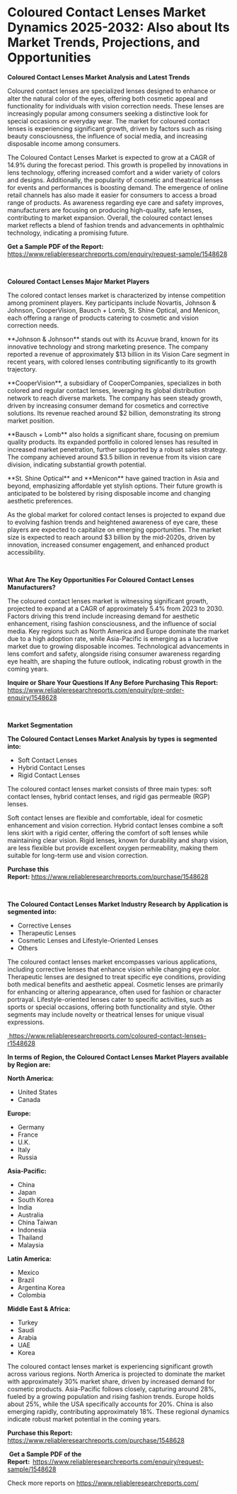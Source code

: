<p><h1>Coloured Contact Lenses Market Dynamics 2025-2032: Also about Its Market Trends, Projections, and Opportunities</h1></p><p><strong>Coloured Contact Lenses Market Analysis and Latest Trends</strong></p>
<p><p>Coloured contact lenses are specialized lenses designed to enhance or alter the natural color of the eyes, offering both cosmetic appeal and functionality for individuals with vision correction needs. These lenses are increasingly popular among consumers seeking a distinctive look for special occasions or everyday wear. The market for coloured contact lenses is experiencing significant growth, driven by factors such as rising beauty consciousness, the influence of social media, and increasing disposable income among consumers.</p><p>The Coloured Contact Lenses Market is expected to grow at a CAGR of 14.9% during the forecast period. This growth is propelled by innovations in lens technology, offering increased comfort and a wider variety of colors and designs. Additionally, the popularity of cosmetic and theatrical lenses for events and performances is boosting demand. The emergence of online retail channels has also made it easier for consumers to access a broad range of products. As awareness regarding eye care and safety improves, manufacturers are focusing on producing high-quality, safe lenses, contributing to market expansion. Overall, the coloured contact lenses market reflects a blend of fashion trends and advancements in ophthalmic technology, indicating a promising future.</p></p>
<p><strong>Get a Sample PDF of the Report:&nbsp;</strong> <a href="https://www.reliableresearchreports.com/enquiry/request-sample/1548628?utm_campaign=3084&utm_medium=2&utm_source=Github&utm_content=ia&utm_term=05042025&utm_id=coloured-contact-lenses">https://www.reliableresearchreports.com/enquiry/request-sample/1548628</a></p>
<p>&nbsp;</p>
<p><strong>Coloured Contact Lenses Major Market Players</strong></p>
<p><p>The colored contact lenses market is characterized by intense competition among prominent players. Key participants include Novartis, Johnson & Johnson, CooperVision, Bausch + Lomb, St. Shine Optical, and Menicon, each offering a range of products catering to cosmetic and vision correction needs.</p><p>**Johnson & Johnson** stands out with its Acuvue brand, known for its innovative technology and strong marketing presence. The company reported a revenue of approximately $13 billion in its Vision Care segment in recent years, with colored lenses contributing significantly to its growth trajectory.</p><p>**CooperVision**, a subsidiary of CooperCompanies, specializes in both colored and regular contact lenses, leveraging its global distribution network to reach diverse markets. The company has seen steady growth, driven by increasing consumer demand for cosmetics and corrective solutions. Its revenue reached around $2 billion, demonstrating its strong market position.</p><p>**Bausch + Lomb** also holds a significant share, focusing on premium quality products. Its expanded portfolio in colored lenses has resulted in increased market penetration, further supported by a robust sales strategy. The company achieved around $3.5 billion in revenue from its vision care division, indicating substantial growth potential.</p><p>**St. Shine Optical** and **Menicon** have gained traction in Asia and beyond, emphasizing affordable yet stylish options. Their future growth is anticipated to be bolstered by rising disposable income and changing aesthetic preferences.</p><p>As the global market for colored contact lenses is projected to expand due to evolving fashion trends and heightened awareness of eye care, these players are expected to capitalize on emerging opportunities. The market size is expected to reach around $3 billion by the mid-2020s, driven by innovation, increased consumer engagement, and enhanced product accessibility.</p></p>
<p>&nbsp;</p>
<p><strong>What Are The Key Opportunities For Coloured Contact Lenses Manufacturers?</strong></p>
<p><p>The coloured contact lenses market is witnessing significant growth, projected to expand at a CAGR of approximately 5.4% from 2023 to 2030. Factors driving this trend include increasing demand for aesthetic enhancement, rising fashion consciousness, and the influence of social media. Key regions such as North America and Europe dominate the market due to a high adoption rate, while Asia-Pacific is emerging as a lucrative market due to growing disposable incomes. Technological advancements in lens comfort and safety, alongside rising consumer awareness regarding eye health, are shaping the future outlook, indicating robust growth in the coming years.</p></p>
<p><strong>Inquire or Share Your Questions If Any Before Purchasing This Report:</strong> <a href="https://www.reliableresearchreports.com/enquiry/pre-order-enquiry/1548628?utm_campaign=3084&utm_medium=2&utm_source=Github&utm_content=ia&utm_term=05042025&utm_id=coloured-contact-lenses">https://www.reliableresearchreports.com/enquiry/pre-order-enquiry/1548628</a></p>
<p>&nbsp;</p>
<p><strong>Market Segmentation</strong></p>
<p><strong>The Coloured Contact Lenses Market Analysis by types is segmented into:</strong></p>
<p><ul><li>Soft Contact Lenses</li><li>Hybrid Contact Lenses</li><li>Rigid Contact Lenses</li></ul></p>
<p><p>The coloured contact lenses market consists of three main types: soft contact lenses, hybrid contact lenses, and rigid gas permeable (RGP) lenses. </p><p>Soft contact lenses are flexible and comfortable, ideal for cosmetic enhancement and vision correction. Hybrid contact lenses combine a soft lens skirt with a rigid center, offering the comfort of soft lenses while maintaining clear vision. Rigid lenses, known for durability and sharp vision, are less flexible but provide excellent oxygen permeability, making them suitable for long-term use and vision correction.</p></p>
<p><strong>Purchase this Report:&nbsp;</strong><a href="https://www.reliableresearchreports.com/purchase/1548628?utm_campaign=3084&utm_medium=2&utm_source=Github&utm_content=ia&utm_term=05042025&utm_id=coloured-contact-lenses">https://www.reliableresearchreports.com/purchase/1548628</a></p>
<p>&nbsp;</p>
<p><strong>The Coloured Contact Lenses Market Industry Research by Application is segmented into:</strong></p>
<p><ul><li>Corrective Lenses</li><li>Therapeutic Lenses</li><li>Cosmetic Lenses and Lifestyle-Oriented Lenses</li><li>Others</li></ul></p>
<p><p>The coloured contact lenses market encompasses various applications, including corrective lenses that enhance vision while changing eye color. Therapeutic lenses are designed to treat specific eye conditions, providing both medical benefits and aesthetic appeal. Cosmetic lenses are primarily for enhancing or altering appearance, often used for fashion or character portrayal. Lifestyle-oriented lenses cater to specific activities, such as sports or special occasions, offering both functionality and style. Other segments may include novelty or theatrical lenses for unique visual expressions.</p></p>
<p><a href="https://www.reliableresearchreports.com/coloured-contact-lenses-r1548628?utm_campaign=3084&utm_medium=2&utm_source=Github&utm_content=ia&utm_term=05042025&utm_id=coloured-contact-lenses">&nbsp;https://www.reliableresearchreports.com/coloured-contact-lenses-r1548628</a></p>
<p><strong>In terms of Region, the Coloured Contact Lenses Market Players available by Region are:</strong></p>
<p>
    <p> <strong> North America: </strong>
        <ul>
            <li>United States</li>
            <li>Canada</li>
        </ul>
        </p> 
    <p> <strong> Europe: </strong>
        <ul>
            <li>Germany</li>
            <li>France</li>
            <li>U.K.</li>
            <li>Italy</li>
            <li>Russia</li>
        </ul>
        </p> 
    <p> <strong> Asia-Pacific: </strong>
        <ul>
            <li>China</li>
            <li>Japan</li>
            <li>South Korea</li>
            <li>India</li>
            <li>Australia</li>
            <li>China Taiwan</li>
            <li>Indonesia</li>
            <li>Thailand</li>
            <li>Malaysia</li>
        </ul>
        </p> 
    <p> <strong> Latin America: </strong>
        <ul>
            <li>Mexico</li>
            <li>Brazil</li>
            <li>Argentina Korea</li>
            <li>Colombia</li>
        </ul>
        </p> 
    <p> <strong> Middle East & Africa: </strong>
        <ul>
            <li>Turkey</li>
            <li>Saudi</li>
            <li>Arabia</li>
            <li>UAE</li>
            <li>Korea</li>
        </ul>
    </p>
    </p>
<p><p>The coloured contact lenses market is experiencing significant growth across various regions. North America is projected to dominate the market with approximately 30% market share, driven by increased demand for cosmetic products. Asia-Pacific follows closely, capturing around 28%, fueled by a growing population and rising fashion trends. Europe holds about 25%, while the USA specifically accounts for 20%. China is also emerging rapidly, contributing approximately 18%. These regional dynamics indicate robust market potential in the coming years.</p></p>
<p><strong>Purchase this Report: </strong><a href="https://www.reliableresearchreports.com/purchase/1548628?utm_campaign=3084&utm_medium=2&utm_source=Github&utm_content=ia&utm_term=05042025&utm_id=coloured-contact-lenses">https://www.reliableresearchreports.com/purchase/1548628</a></p>
<p>&nbsp;<strong>Get a Sample PDF of the Report:&nbsp;&nbsp;</strong><a href="https://www.reliableresearchreports.com/enquiry/request-sample/1548628?utm_campaign=3084&utm_medium=2&utm_source=Github&utm_content=ia&utm_term=05042025&utm_id=coloured-contact-lenses">https://www.reliableresearchreports.com/enquiry/request-sample/1548628</a></p>
<p><strong></strong></p>
<p>Check more reports on <a href="https://www.reliableresearchreports.com/?utm_campaign=3084&utm_medium=2&utm_source=Github&utm_content=ia&utm_term=05042025&utm_id=coloured-contact-lenses">https://www.reliableresearchreports.com/</a></p>
